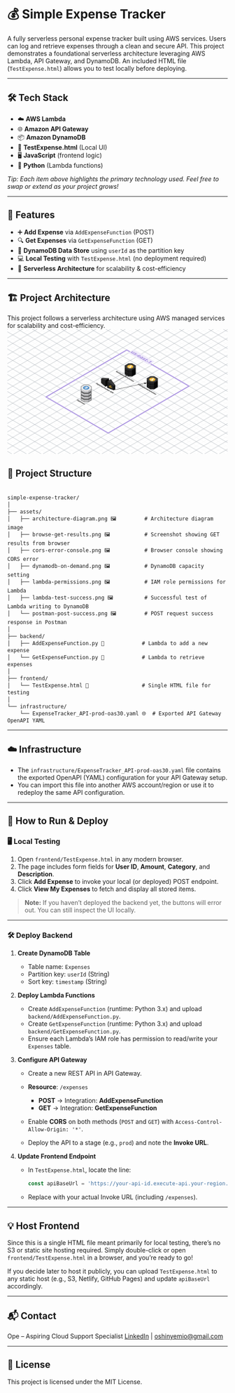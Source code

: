 # 💰 Simple Expense Tracker

A fully serverless personal expense tracker built using AWS services. Users can log and retrieve expenses through a clean and secure API. This project demonstrates a foundational serverless architecture leveraging AWS Lambda, API Gateway, and DynamoDB. An included HTML file (`TestExpense.html`) allows you to test locally before deploying.

---

## 🛠 Tech Stack

- ☁️ **AWS Lambda**  
- 🌐 **Amazon API Gateway**  
- 📦 **Amazon DynamoDB**  
- 📝 **TestExpense.html** (Local UI)  
- 🖥️ **JavaScript** (frontend logic)  
- 🐍 **Python** (Lambda functions)  

*Tip: Each item above highlights the primary technology used. Feel free to swap or extend as your project grows!*  

---

## 🚀 Features

- ➕ **Add Expense** via `AddExpenseFunction` (POST)  
- 🔍 **Get Expenses** via `GetExpenseFunction` (GET)  
- 📂 **DynamoDB Data Store** using `userId` as the partition key  
- 💻 **Local Testing** with `TestExpense.html` (no deployment required)  
- 🔧 **Serverless Architecture** for scalability & cost-efficiency  

---

## 🏗️ Project Architecture
This project follows a serverless architecture using AWS managed services for scalability and cost-efficiency.
![architecture-diagram](assets/architecture-diagram.png)

## 📂 Project Structure

```

simple-expense-tracker/
│
├── assets/
│   ├── architecture-diagram.png 🖼️         # Architecture diagram image
│   ├── browse-get-results.png 🖼️           # Screenshot showing GET results from browser
│   ├── cors-error-console.png 🖼️           # Browser console showing CORS error
│   ├── dynamodb-on-demand.png 🖼️           # DynamoDB capacity setting
│   ├── lambda-permissions.png 🖼️           # IAM role permissions for Lambda
│   ├── lambda-test-success.png 🖼️          # Successful test of Lambda writing to DynamoDB
│   └── postman-post-success.png 🖼️         # POST request success response in Postman
│
├── backend/
│   ├── AddExpenseFunction.py 🐍            # Lambda to add a new expense
│   └── GetExpenseFunction.py 🐍            # Lambda to retrieve expenses
│
├── frontend/
│   └── TestExpense.html 📝                 # Single HTML file for testing
│
└── infrastructure/
    └── ExpenseTracker_API-prod-oas30.yaml 🌐  # Exported API Gateway OpenAPI YAML

````

---

## ☁️ Infrastructure

- The `infrastructure/ExpenseTracker_API-prod-oas30.yaml` file contains the exported OpenAPI (YAML) configuration for your API Gateway setup.  
- You can import this file into another AWS account/region or use it to redeploy the same API configuration.  

---

## 🚀 How to Run & Deploy

### 🖥️ Local Testing

1. Open `frontend/TestExpense.html` in any modern browser.
2. The page includes form fields for **User ID**, **Amount**, **Category**, and **Description**.
3. Click **Add Expense** to invoke your local (or deployed) POST endpoint.
4. Click **View My Expenses** to fetch and display all stored items.

> **Note:** If you haven’t deployed the backend yet, the buttons will error out. You can still inspect the UI locally.

---

### 🛠️ Deploy Backend

1. **Create DynamoDB Table**

   * Table name: `Expenses`
   * Partition key: `userId` (String)
   * Sort key: `timestamp` (String)

2. **Deploy Lambda Functions**

   * Create `AddExpenseFunction` (runtime: Python 3.x) and upload `backend/AddExpenseFunction.py`.
   * Create `GetExpenseFunction` (runtime: Python 3.x) and upload `backend/GetExpenseFunction.py`.
   * Ensure each Lambda’s IAM role has permission to read/write your `Expenses` table.

3. **Configure API Gateway**

   * Create a new REST API in API Gateway.
   * **Resource**: `/expenses`

     * **POST** → Integration: **AddExpenseFunction**
     * **GET**  → Integration: **GetExpenseFunction**
   * Enable **CORS** on both methods (`POST` and `GET`) with `Access-Control-Allow-Origin: '*'`.
   * Deploy the API to a stage (e.g., `prod`) and note the **Invoke URL**.

4. **Update Frontend Endpoint**

   * In `TestExpense.html`, locate the line:

     ```js
     const apiBaseUrl = 'https://your-api-id.execute-api.your-region.amazonaws.com/prod/expenses';
     ```
   * Replace with your actual Invoke URL (including `/expenses`).

---

## 💡 Host Frontend

Since this is a single HTML file meant primarily for local testing, there’s no S3 or static site hosting required. Simply double-click or open `frontend/TestExpense.html` in a browser, and you’re ready to go!

If you decide later to host it publicly, you can upload `TestExpense.html` to any static host (e.g., S3, Netlify, GitHub Pages) and update `apiBaseUrl` accordingly.

---

## 📬 Contact

Ope – Aspiring Cloud Support Specialist
[LinkedIn](https://linkedin.com/in/oshinyemio) | [oshinyemio@gmail.com](mailto:oshinyemio@gmail.com)

---

## 📜 License

This project is licensed under the MIT License.

```
```
